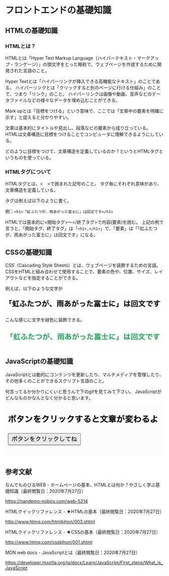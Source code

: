 # フロントエンドの基礎知識
## HTMLの基礎知識
### HTMLとは？
HTMLとは「Hyper Text Markup Language（ハイパーテキスト・マークアップ・ランゲージ）」の頭文字をとった略称で、ウェブページを作成するために開発された言語のこと。

Hyper Textとは「ハイパーリンクが挿入できる高機能なテキスト」のことである。
ハイパーリンクとは「クリックすると別のページに行ける仕組み」のことで、つまり「リンク」のこと。
ハイパーリンクは画像や動画、音声などのデータファイルなどの様々なデータを埋め込むことができる。

Mark upとは「目標をつける」という意味で、ここでは「文章中の要素を明確に示す」と捉えると分かりやすい。

文章は基本的にタイトルや見出し、段落などの要素から成り立っている。
HTMLは文章構造に目標をつけることでコンピュータに理解できるようにしている。

どのように目標をつけて、文章構造を定義しているのか？というとHTMLタグというものを使っている。

### HTMLタグについて
HTMLタグとは、<　>で囲まれた記号のこと。
タグ毎にそれぞれ意味があり、文章構造を定義している。

タグは例えば以下のように書く。

例：`<h1>「虹ふたつが、雨あがった富士に」は回文です</h1>`

HTMLでは基本的に<開始タグ>～</終了タグ>で内容(要素)を囲む。
上記の例で言うと、「開始タグ、終了タグ」は「`<h1>,</h1>`」で、「要素」は「「虹ふたつが、雨あがった富士に」は回文です」になる。

## CSSの基礎知識
CSS（Cascading Style Sheets）とは、ウェブページを装飾するための言語。
CSSをHTMLと組み合わせて使用することで、要素の色や、位置、サイズ、レイアウトなどを指定することができる。

例えば、以下のような文字が

![CSSの例_適用前](../Images/css_onlyHTML.png)

こんな感じに文字を緑色に装飾できる。

![CSSの例_適用後](../Images/css_HTMLandCSS.png)

## JavaScriptの基礎知識
JavaScriptとは動的にコンテンツを更新したり、マルチメディアを管理したり、その他多くのことができるスクリプト言語のこと。

何言ってるか分かりにくいと思うんで下のgifを見てみて下さい。
JavaScriptがどんなものかなんとなく分かると思います。

![JSの例](../Images/js_example.gif)

## 参考文献
なんでものびるWEB - ホームページの基本、HTMLとは何か？やさしく学ぶ基礎知識（最終閲覧日：2020年7月27日）

https://nandemo-nobiru.com/web-5214

HTMLクイックリファレンス - ★HTMLの基本（最終閲覧日：2020年7月27日）

http://www.htmq.com/htmlkihon/003.shtml

HTMLクイックリファレンス - ★CSSの基本（最終閲覧日：2020年7月27日）

http://www.htmq.com/csskihon/001.shtml


MDN web docs - JavaScriptとは（最終閲覧日：2020年7月27日）

https://developer.mozilla.org/ja/docs/Learn/JavaScript/First_steps/What_is_JavaScript
